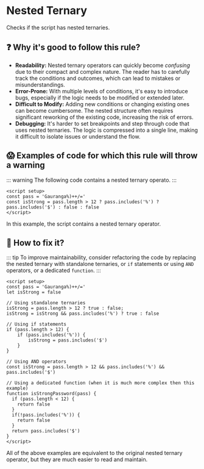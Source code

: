 # Nested Ternary

Checks if the script has nested ternaries.

## ❓ Why it's good to follow this rule?

- **Readability:** Nested ternary operators can quickly become *confusing* due to their compact and complex nature. The reader has to carefully track the conditions and outcomes, which can lead to mistakes or misunderstandings.
- **Error-Prone:** With multiple levels of conditions, it's easy to introduce bugs, especially if the logic needs to be modified or extended later.
- **Difficult to Modify:** Adding new conditions or changing existing ones can become cumbersome. The nested structure often requires significant reworking of the existing code, increasing the risk of errors.
- **Debugging:** It's harder to set breakpoints and step through code that uses nested ternaries. The logic is compressed into a single line, making it difficult to isolate issues or understand the flow.

## 😱 Examples of code for which this rule will throw a warning

::: warning
The following code contains a nested ternary operato.
:::

```vue
<script setup>
const pass = 'Gauranga%)++/='
const isStrong = pass.length > 12 ? pass.includes('%') ? pass.includes('$') : false : false
</script>
```

In this example, the script contains a nested ternary operator.

## 🤩 How to fix it?

::: tip
To improve maintainability, consider refactoring the code by replacing the nested ternary with standalone ternaries, or `if` statements or using `AND` operators, or a dedicated `function`.
:::

```vue
<script setup>
const pass = 'Gauranga%)++/='
let isStrong = false 

// Using standalone ternaries
isStrong = pass.length > 12 ? true : false;
isStrong = isStrong && pass.includes('%') ? true : false

// Using if statements
if (pass.length > 12) {
    if (pass.includes('%')) {
        isStrong = pass.includes('$')
    }
}

// Using AND operators
const isStrong = pass.length > 12 && pass.includes('%') && pass.includes('$')

// Using a dedicated function (when it is much more complex then this example)
function isStrongPassword(pass) {
  if (pass.length < 12) {
    return false
  }
  if(!pass.includes('%')) {
    return false
  }
  return pass.includes('$')
}
</script>
```

All of the above examples are equivalent to the original nested ternary operator, but they are much easier to read and maintain.
